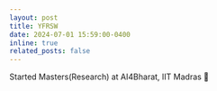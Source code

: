 ```yaml
---
layout: post
title: YFRSW
date: 2024-07-01 15:59:00-0400
inline: true
related_posts: false
---
```

Started Masters(Research) at AI4Bharat, IIT Madras 🙌
